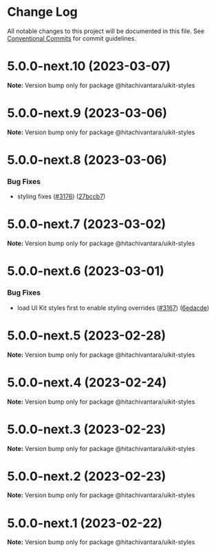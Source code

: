 # Change Log

All notable changes to this project will be documented in this file.
See [Conventional Commits](https://conventionalcommits.org) for commit guidelines.

# 5.0.0-next.10 (2023-03-07)

**Note:** Version bump only for package @hitachivantara/uikit-styles

# 5.0.0-next.9 (2023-03-06)

**Note:** Version bump only for package @hitachivantara/uikit-styles

# 5.0.0-next.8 (2023-03-06)

### Bug Fixes

- styling fixes ([#3176](https://github.com/lumada-design/hv-uikit-react/issues/3176)) ([27bccb7](https://github.com/lumada-design/hv-uikit-react/commit/27bccb703ea93f3f92b868ef43331924b8ca9ded))

# 5.0.0-next.7 (2023-03-02)

**Note:** Version bump only for package @hitachivantara/uikit-styles

# 5.0.0-next.6 (2023-03-01)

### Bug Fixes

- load UI Kit styles first to enable styling overrides ([#3167](https://github.com/lumada-design/hv-uikit-react/issues/3167)) ([6edacde](https://github.com/lumada-design/hv-uikit-react/commit/6edacde1e3d090f6e1228693b3e5628fe776fecf))

# 5.0.0-next.5 (2023-02-28)

**Note:** Version bump only for package @hitachivantara/uikit-styles

# 5.0.0-next.4 (2023-02-24)

**Note:** Version bump only for package @hitachivantara/uikit-styles

# 5.0.0-next.3 (2023-02-23)

**Note:** Version bump only for package @hitachivantara/uikit-styles

# 5.0.0-next.2 (2023-02-23)

**Note:** Version bump only for package @hitachivantara/uikit-styles

# 5.0.0-next.1 (2023-02-22)

**Note:** Version bump only for package @hitachivantara/uikit-styles
